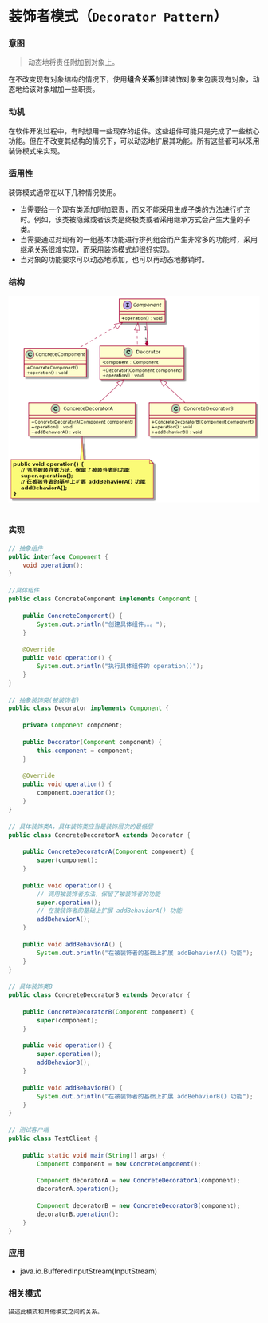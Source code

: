 装饰者模式（`Decorator Pattern`）
====================
### **意图**
> 动态地将责任附加到对象上。

在不改变现有对象结构的情况下，使用**组合关系**创建装饰对象来包裹现有对象，动态地给该对象增加一些职责。

### **动机**
在软件开发过程中，有时想用一些现存的组件。这些组件可能只是完成了一些核心功能。但在不改变其结构的情况下，可以动态地扩展其功能。所有这些都可以釆用装饰模式来实现。

### **适用性**
装饰模式通常在以下几种情况使用。
- 当需要给一个现有类添加附加职责，而又不能采用生成子类的方法进行扩充时。例如，该类被隐藏或者该类是终极类或者采用继承方式会产生大量的子类。
- 当需要通过对现有的一组基本功能进行排列组合而产生非常多的功能时，采用继承关系很难实现，而采用装饰模式却很好实现。
- 当对象的功能要求可以动态地添加，也可以再动态地撤销时。

### **结构**
<div align="center"> <img src="images/24.decorator.png" width="520px"> </div><br>

### **实现**
```java
// 抽象组件
public interface Component {
	void operation();
}

//具体组件
public class ConcreteComponent implements Component {

	public ConcreteComponent() {
		System.out.println("创建具体组件。。。");
	}

	@Override
	public void operation() {
		System.out.println("执行具体组件的 operation()");
	}
}

// 抽象装饰类(被装饰者)
public class Decorator implements Component {

	private Component component;

	public Decorator(Component component) {
		this.component = component;
	}

	@Override
	public void operation() {
		component.operation();
	}
}

// 具体装饰类A，具体装饰类应当是装饰层次的最低层
public class ConcreteDecoratorA extends Decorator {

	public ConcreteDecoratorA(Component component) {
		super(component);
	}

	public void operation() {
		// 调用被装饰者方法，保留了被装饰者的功能
		super.operation();
		// 在被装饰者的基础上扩展 addBehaviorA() 功能
		addBehaviorA();
	}

	public void addBehaviorA() {
		System.out.println("在被装饰者的基础上扩展 addBehaviorA() 功能");
	}
}

// 具体装饰类B
public class ConcreteDecoratorB extends Decorator {

	public ConcreteDecoratorB(Component component) {
		super(component);
	}

	public void operation() {
		super.operation();
		addBehaviorB();
	}

	public void addBehaviorB() {
		System.out.println("在被装饰者的基础上扩展 addBehaviorB() 功能");
	}
}

// 测试客户端
public class TestClient {

	public static void main(String[] args) {
		Component component = new ConcreteComponent();
		
		Component decoratorA = new ConcreteDecoratorA(component);
		decoratorA.operation();
		
		Component decoratorB = new ConcreteDecoratorB(component);
		decoratorB.operation();
	}
}
```
### **应用**
- java.io.BufferedInputStream(InputStream)

### **相关模式**
    描述此模式和其他模式之间的关系。

